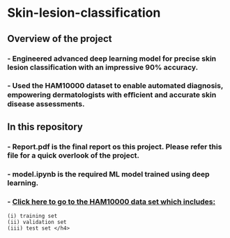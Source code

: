 # Skin-lesion-classification

## Overview of the project
### - Engineered advanced deep learning model for precise skin lesion classification with an impressive 90% accuracy.
### - Used the HAM10000 dataset to enable automated diagnosis, empowering dermatologists with eﬃcient and accurate skin disease assessments.

## In this repository
### - Report.pdf is the final report os this project. Please refer this file for a quick overlook of the project.
### - model.ipynb is the required ML model trained using deep learning. 
### - [Click here to go to the HAM10000 data set which includes:](https://www.kaggle.com/datasets/kmader/skin-cancer-mnist-ham10000)
    (i) training set
    (ii) validation set
    (iii) test set </h4>
